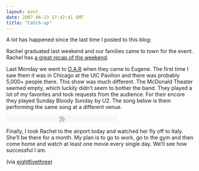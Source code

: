 ```yaml
---
layout: post
date: 2007-06-23 17:42:41 GMT
title: "Catch-up"
---
```

<p>A lot has happened since the last time I posted to this blog:</p>

<p>Rachel graduated last weekend and our families came to town for the event. Rachel has <a href="http://www.rljart.com/blog/?p=1084">a great recap of the weekend</a>.</p>

<p>Last Monday we went to <a href="http://ofarevolution.com">O.A.R</a> when they came to Eugene. The first time I saw them it was in Chicago at the UIC Pavilion and there was probably 5,000+ people there. This show was much different. The McDonald Theater seemed empty, which luckily didn’t seem to bother the band. They played a lot of my favorites and took requests from the audience. For their encore they played Sunday Bloody Sunday by U2. The song below is them performing the same song at a different venue.</p>

<p><embed src="http://www.eightfivethree.com/wp-content/plugins/MP3-o-Matic/mp3player.swf" width="300" height="20" type="application/x-shockwave-flash" pluginspage="http://www.macromedia.com/go/getflashplayer" flashvars="file=http://ia350617.us.archive.org/0/items/oar2007-04-29.sbd.flac16/OAR2007-04-29d2t05_64kb.mp3&amp;showdigits=true"></embed></p>

<p>Finally, I took Rachel to the airport today and watched her fly off to Italy. She’ll be there for a month. My plan is to go to work, go to the gym and then come home and watch at least one movie every single day. We’ll see how successful I am.</p>
 (via <a href="http://www.eightfivethree.com/2007/06/23/catch-up/">eightfivethree</a>)